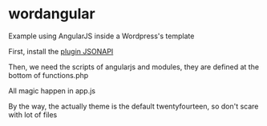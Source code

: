 wordangular
===========

Example using AngularJS inside a Wordpress's template

First, install the [plugin JSONAPI](http://wordpress.org/plugins/json-api/) 

Then, we need the scripts of angularjs and modules, they are defined at the bottom of functions.php

All magic happen in app.js

By the way, the actually theme is the default twentyfourteen, so don't scare with lot of files
